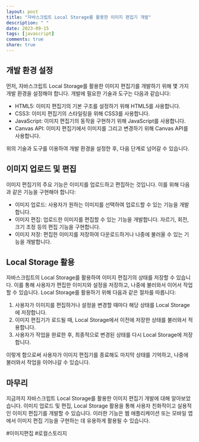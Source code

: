 ```yaml
---
layout: post
title: "자바스크립트 Local Storage를 활용한 이미지 편집기 개발"
description: " "
date: 2023-09-15
tags: [javascript]
comments: true
share: true
---
```


## 개발 환경 설정
먼저, 자바스크립트 Local Storage를 활용한 이미지 편집기를 개발하기 위해 몇 가지 개발 환경을 설정해야 합니다. 개발에 필요한 기술과 도구는 다음과 같습니다:

- HTML5: 이미지 편집기의 기본 구조를 설정하기 위해 HTML5를 사용합니다.
- CSS3: 이미지 편집기의 스타일링을 위해 CSS3를 사용합니다.
- JavaScript: 이미지 편집기의 동작을 구현하기 위해 JavaScript를 사용합니다.
- Canvas API: 이미지 편집기에서 이미지를 그리고 변경하기 위해 Canvas API를 사용합니다.

위의 기술과 도구를 이용하여 개발 환경을 설정한 후, 다음 단계로 넘어갈 수 있습니다.

## 이미지 업로드 및 편집
이미지 편집기의 주요 기능은 이미지를 업로드하고 편집하는 것입니다. 이를 위해 다음과 같은 기능을 구현해야 합니다:

- 이미지 업로드: 사용자가 원하는 이미지를 선택하여 업로드할 수 있는 기능을 개발합니다.
- 이미지 편집: 업로드한 이미지를 편집할 수 있는 기능을 개발합니다. 자르기, 회전, 크기 조정 등의 편집 기능을 구현합니다.
- 이미지 저장: 편집한 이미지를 저장하여 다운로드하거나 나중에 불러올 수 있는 기능을 개발합니다.

## Local Storage 활용
자바스크립트의 Local Storage를 활용하여 이미지 편집기의 상태를 저장할 수 있습니다. 이를 통해 사용자가 편집한 이미지와 설정을 저장하고, 나중에 불러와서 이어서 작업할 수 있습니다. Local Storage를 활용하기 위해 다음과 같은 절차를 따릅니다:

1. 사용자가 이미지를 편집하거나 설정을 변경할 때마다 해당 상태를 Local Storage에 저장합니다.
2. 이미지 편집기가 로드될 때, Local Storage에서 이전에 저장한 상태를 불러와서 적용합니다.
3. 사용자가 작업을 완료한 후, 최종적으로 변경된 상태를 다시 Local Storage에 저장합니다.

이렇게 함으로써 사용자가 이미지 편집기를 종료해도 마지막 상태를 기억하고, 나중에 불러와서 작업을 이어나갈 수 있습니다.

## 마무리
지금까지 자바스크립트 Local Storage를 활용한 이미지 편집기 개발에 대해 알아보았습니다. 이미지 업로드 및 편집, Local Storage 활용을 통해 사용자 친화적이고 실용적인 이미지 편집기를 개발할 수 있습니다. 이러한 기능은 웹 애플리케이션 또는 모바일 앱에서 이미지 편집 기능을 구현하는 데 유용하게 활용될 수 있습니다.

#이미지편집 #로컬스토리지